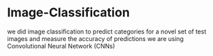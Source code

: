 # Image-Classification

we did image classification to predict categories for a novel set of test images and measure the accuracy of predictions
we are using Convolutional Neural Network (CNNs)
